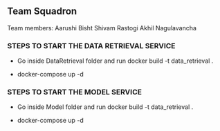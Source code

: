 ## Team Squadron

Team members: Aarushi Bisht Shivam Rastogi Akhil Nagulavancha

### STEPS TO START THE DATA RETRIEVAL SERVICE

* Go inside DataRetrieval folder and run docker build -t data_retrieval .

* docker-compose up -d

### STEPS TO START THE MODEL SERVICE

* Go inside Model folder and run docker build -t data_retrieval .

* docker-compose up -d

